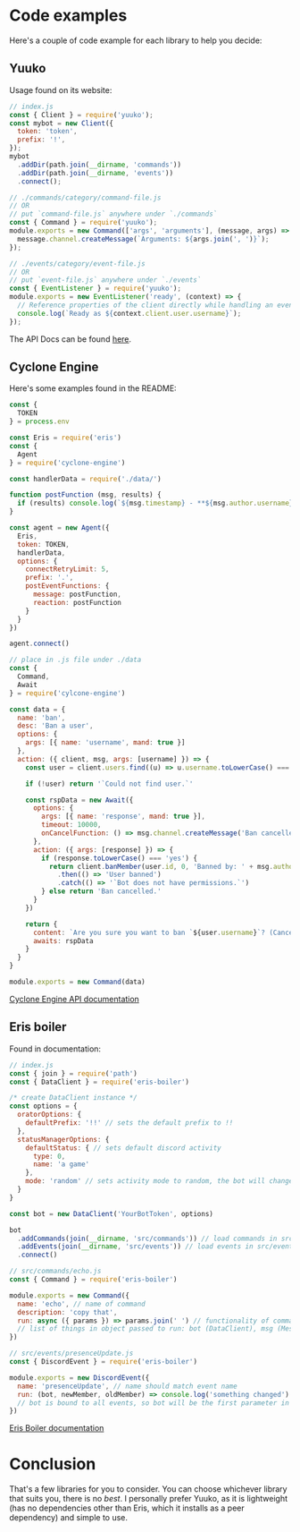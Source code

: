 # Code examples
Here's a couple of code example for each library to help you decide:

## Yuuko

Usage found on its website:
```js
// index.js
const { Client } = require('yuuko');
const mybot = new Client({
  token: 'token',
  prefix: '!',
});
mybot
  .addDir(path.join(__dirname, 'commands'))
  .addDir(path.join(__dirname, 'events'))
  .connect();
```
```js
// ./commands/category/command-file.js
// OR
// put `command-file.js` anywhere under `./commands`
const { Command } = require('yuuko');
module.exports = new Command(['args', 'arguments'], (message, args) => {
  message.channel.createMessage(`Arguments: ${args.join(', ')}`);
});
```
```js
// ./events/category/event-file.js
// OR
// put `event-file.js` anywhere under `./events`
const { EventListener } = require('yuuko');
module.exports = new EventListener('ready', (context) => {
  // Reference properties of the client directly while handling an event
  console.log(`Ready as ${context.client.user.username}`);
});
```
The API Docs can be found [here](https://eritbh.me/yuuko/docs/).

## Cyclone Engine
Here's some examples found in the README:
```js
const {
  TOKEN
} = process.env

const Eris = require('eris')
const {
  Agent
} = require('cyclone-engine')

const handlerData = require('./data/')

function postFunction (msg, results) {
  if (results) console.log(`${msg.timestamp} - **${msg.author.username}** > *${results.command.name}*`)
}

const agent = new Agent({
  Eris,
  token: TOKEN,
  handlerData,
  options: {
    connectRetryLimit: 5,
    prefix: '.',
    postEventFunctions: {
      message: postFunction,
      reaction: postFunction
    }
  }
})

agent.connect()
```
```js
// place in .js file under ./data
const {
  Command,
  Await
} = require('cylcone-engine')

const data = {
  name: 'ban',
  desc: 'Ban a user',
  options: {
    args: [{ name: 'username', mand: true }]
  },
  action: ({ client, msg, args: [username] }) => {
    const user = client.users.find((u) => u.username.toLowerCase() === username.toLowerCase())

    if (!user) return '`Could not find user.`'

    const rspData = new Await({
      options: {
        args: [{ name: 'response', mand: true }],
        timeout: 10000,
        onCancelFunction: () => msg.channel.createMessage('Ban cancelled.').catch((ignore) => ignore)
      },
      action: ({ args: [response] }) => {
        if (response.toLowerCase() === 'yes') {
          return client.banMember(user.id, 0, 'Banned by: ' + msg.author.username)
            .then(() => 'User banned')
            .catch(() => '`Bot does not have permissions.`')
        } else return 'Ban cancelled.'
      }
    })

    return {
      content: `Are you sure you want to ban `${user.username}`? (Cancels in 10 seconds)`,
      awaits: rspData
    }
  }
}

module.exports = new Command(data)
```
[Cyclone Engine API documentation](https://exorift.github.io/cyclone-engine/)

## Eris boiler
Found in documentation:
```js
// index.js
const { join } = require('path')
const { DataClient } = require('eris-boiler')

/* create DataClient instance */
const options = {
  oratorOptions: {
    defaultPrefix: '!!' // sets the default prefix to !!
  },
  statusManagerOptions: {
    defaultStatus: { // sets default discord activity
      type: 0,
      name: 'a game'
    },
    mode: 'random' // sets activity mode to random, the bot will change status on an interval
  }
}

const bot = new DataClient('YourBotToken', options)

bot
  .addCommands(join(__dirname, 'src/commands')) // load commands in src/commands folder
  .addEvents(join(__dirname, 'src/events')) // load events in src/events folder
  .connect()
```
```js
// src/commands/echo.js
const { Command } = require('eris-boiler')

module.exports = new Command({
  name: 'echo', // name of command
  description: 'copy that',
  run: async ({ params }) => params.join(' ') // functionality of command
  // list of things in object passed to run: bot (DataClient), msg (Message), params (String[])
})
```
```js
// src/events/presenceUpdate.js
const { DiscordEvent } = require('eris-boiler')

module.exports = new DiscordEvent({
  name: 'presenceUpdate', // name should match event name
  run: (bot, newMember, oldMember) => console.log('something changed')
  // bot is bound to all events, so bot will be the first parameter in addition to any parameters passed in from Eris
})
```
[Eris Boiler documentation](https://alex-taxiera.github.io/eris-boiler/)
# Conclusion
That's a few libraries for you to consider. You can choose whichever library that suits you, there is no *best*. I personally prefer Yuuko, as it is lightweight (has no dependencies other than Eris, which it installs as a peer dependency) and simple to use.

